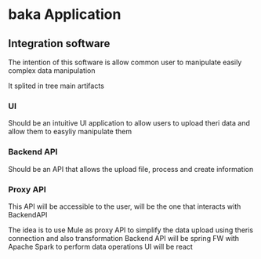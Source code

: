 # baka Application

## Integration software

The intention of this software is allow common user to manipulate easily complex data manipulation

It splited in tree main artifacts

### UI
Should be an intuitive UI application to allow users to upload theri data and allow them to easyliy manipulate them

### Backend API
Should be an API that allows the upload file, process and create information

### Proxy API
This API will be accessible to the user, will be the one that interacts with BackendAPI

The idea is to use Mule as proxy API to simplify the data upload using theris connection and also transformation
Backend API will be spring FW with Apache Spark to perform data operations
UI will be react
